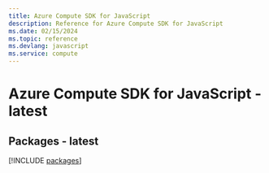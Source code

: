 ```yaml
---
title: Azure Compute SDK for JavaScript
description: Reference for Azure Compute SDK for JavaScript
ms.date: 02/15/2024
ms.topic: reference
ms.devlang: javascript
ms.service: compute
---
```

# Azure Compute SDK for JavaScript - latest
## Packages - latest
[!INCLUDE [packages](compute-index.md)]